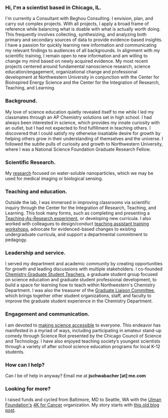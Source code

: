 ### Hi, I'm a scientist based in Chicago, IL.

I'm currently a Consultant with Beghou Consulting. I envision, plan, and carry out complex projects. With all projects, I apply a broad frame of reference while balancing what is doable with what is actually worth doing. This frequently involves collecting, synthesizing, and analyzing both primary and secondary sources of data to provide evidence-based insights. I have a passion for quickly learning new information and communicating my relevant findings to audiences of all backgrounds. In alignment with my scientific training, I remain open to new information and am willing to change my mind based on newly acquired evidence. My most recent projects centered around fundamental nanoscience research, science education/engagement, organizational change and professional development at Northwestern University in conjunction with the Center for Bioinspired Energy Science and the Center for the Integration of Research, Teaching, and Learning.

### Background.
My love of science education quietly revealed itself to me while I led my classmates through an AP Chemistry solutions set in high school. I had always been interested in science, which provides my innate curiosity with an outlet, but I had not expected to find fulfillment in teaching others. I discovered that I could satisfy my otherwise insatiable desire for growth by helping others grow in their understanding of themselves and the universe. I followed the subtle pulls of curiosity and growth to Northwestern University, where I was a National Science Foundation Graduate Research Fellow.

### Scientific Research.
My [research](/research) focused on water-soluble nanoparticles, which we may be used for medical imaging or biological sensing.

### Teaching and education.
Outside the lab, I was immersed in improving classrooms via scientific inquiry through the Center for the Integration of Research, Teaching, and Learning. This took many forms, such as completing and presenting a [Teaching-As-Research experiment](/teaching/teaching-as-research), or developing new curricula. I also worked with colleagues to design/conduct [teaching assistant training workshops](/teaching/training-gtas), advocate for evidenced-based changes to existing undergraduate curricula, and support a departmental commitment to pedagogy.

### Leadership and service.
I served my department and academic community by creating opportunities for growth and leading discussions with multiple stakeholders. I co-founded [Chemistry Graduate Student Teachers](/leadership), a graduate student group focused on science education and graduate student professional development, to build a space for learning how to teach within Northwestern's Chemistry Department. I was also the treasurer of the [Graduate Liaison Committee](/leadership), which brings together other student organizations, staff, and faculty to improve the graduate student experience in the Chemistry Department.

### Engagement and communication.
I am devoted to [making science accessible](/engagement) to everyone. This endeavor has manifested in a myriad of ways, including participating in amateur stand-up comedy through Science Riot presented by the Chicago Council of Science and Technology. I have also enjoyed teaching society’s youngest scientists through a variety of after school science education programs for local K-12 students.

### How can I help?
Can I be of help in anyway? Email me at **jschwabacher [at] me.com**

### Looking for more?
I raised funds and cycled from Baltimore, MD to Seattle, WA with the [Ulman Foundation's](https://ulmanfoundation.org) [4K for Cancer](https://4kforcancer.org/) organization. My story starts with [this old blog post](http://schwabacher4k.blogspot.com/2011/12/why-i-am-riding-4k.html).
